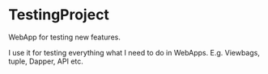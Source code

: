 # TestingProject

WebApp for testing new features.

I use it for testing everything what I need to do in WebApps.
E.g. Viewbags, tuple, Dapper, API etc.
